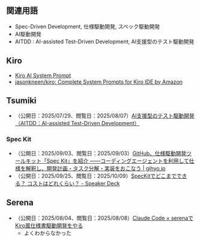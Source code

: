 ## 関連用語
- Spec-Driven Development, 仕様駆動開発, スペック駆動開発
- AI駆動開発
- AITDD : AI-assisted Test-Driven Development, AI支援型のテスト駆動開発

## Kiro
- [Kiro AI System Prompt](https://gist.github.com/CypherpunkSamurai/ad7be9c3ea07cf4fe55053323012ab4d)
- [jasonkneen/kiro: Complete System Prompts for Kiro IDE by Amazon](https://github.com/jasonkneen/kiro)

## Tsumiki
- （公開日：2025/07/29、閲覧日：2025/08/07）[AI支援型のテスト駆動開発（AITDD：AI\-assisted Test\-Driven Development）](https://classmethod.jp/news/20250729-tsumiki/)

### Spec Kit
- （公開日：2025/09/03、閲覧日：2025/09/03）[GitHub、仕様駆動開発ツールキット「Spec Kit」を紹介 ——コーディングエージェントを利用して仕様を解釈し、開発計画・タスク分解・実装をおこなう \| gihyo\.jp](https://gihyo.jp/article/2025/09/github-spec-kit)
- （公開日：2025/09/25、閲覧日：2025/10/09）[SpecKitでどこまでできる？ コストはどれくらい？ \- Speaker Deck](https://speakerdeck.com/leveragestech/speckitdedokomadedekiru-kosutohadorekurai)

## Serena
- （公開日：2025/08/04、閲覧日：2025/08/08）[Claude Code × serenaでKiro風仕様書駆動開発をやる](https://zenn.dev/sasakir/articles/ecca27ffe5e2ee)
    - よくわからなかった
